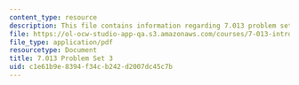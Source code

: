 ```yaml
---
content_type: resource
description: This file contains information regarding 7.013 problem set 3.
file: https://ol-ocw-studio-app-qa.s3.amazonaws.com/courses/7-013-introductory-biology-spring-2013/c1e61b9e8394f34cb242d2007dc45c7b_MIT7_013S13_Pset_3.pdf
file_type: application/pdf
resourcetype: Document
title: 7.013 Problem Set 3
uid: c1e61b9e-8394-f34c-b242-d2007dc45c7b
---
```

